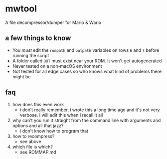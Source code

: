 # mwtool
A file decompressor/dumper for Mario &amp; Wario

## a few things to know
* You _must_ edit the `rompath` and `outpath` variables on rows `6` and  `7` before running the script
* A folder called `OUT` must exist near your ROM. It won't get autogenerated
* Never tested on a non-macOS environment
* Not tested for all edge cases so who knows what kind of problems there might be

## faq
1. how does this even work
   * i don't really remember, i wrote this a long time ago and it's not very verbose. I will edit this when I recall it all
2. why can't you run it straight from the command line with arguments and options and all that jazz?
   * i don't know how to program that
3. how to recompress?
   * see above
4. which file is which?
   * see ROMMAP.md

